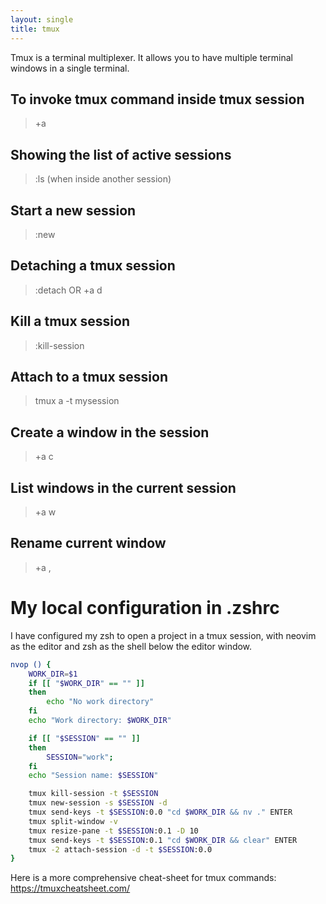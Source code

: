 ```yaml
---
layout: single
title: tmux
---
```


Tmux is a terminal multiplexer. It allows you to have multiple
terminal windows in a single terminal.

## To invoke tmux command inside tmux session
> <Ctrl>+a 

## Showing the list of active sessions
> :ls  (when inside another session)

## Start a new session
> :new

## Detaching a tmux session 
> :detach OR <Ctrl>+a d

## Kill a tmux session
> :kill-session

## Attach to a tmux session
> tmux a -t mysession

## Create a window in the session 
> <Ctrl>+a c 

## List windows in the current session 
> <Ctrl>+a w

## Rename current window
> <Ctrl>+a ,

# My local configuration in .zshrc
I have configured my zsh to open a project in a tmux session, with neovim as the editor
and zsh as the shell below the editor window.
```zsh
nvop () {
    WORK_DIR=$1
    if [[ "$WORK_DIR" == "" ]]
    then
        echo "No work directory"
    fi
    echo "Work directory: $WORK_DIR"

    if [[ "$SESSION" == "" ]]
    then
        SESSION="work";
    fi
    echo "Session name: $SESSION"

    tmux kill-session -t $SESSION 
    tmux new-session -s $SESSION -d 
    tmux send-keys -t $SESSION:0.0 "cd $WORK_DIR && nv ." ENTER
    tmux split-window -v
    tmux resize-pane -t $SESSION:0.1 -D 10
    tmux send-keys -t $SESSION:0.1 "cd $WORK_DIR && clear" ENTER
    tmux -2 attach-session -d -t $SESSION:0.0 
}
```

Here is a more comprehensive cheat-sheet for tmux commands: https://tmuxcheatsheet.com/ 


